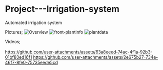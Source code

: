 # Project---Irrigation-system
Automated irrigation system

Pictures;
![Overview](https://github.com/user-attachments/assets/3191d860-03c6-4a6d-a32a-8a39c815d94b)
![front-plantinfo](https://github.com/user-attachments/assets/a60b1dd9-b8dc-440f-9b85-13ec9212f89a)
![plantdata](https://github.com/user-attachments/assets/41e9fec9-6fbc-407d-aebc-6d8b7673905d)

Videos; <br/>
<br/>
https://github.com/user-attachments/assets/63a8eeed-74ac-4f1a-92b3-01bf80ed16f1 
https://github.com/user-attachments/assets/2e675b27-734e-46f7-8fe0-75735eede5cd

